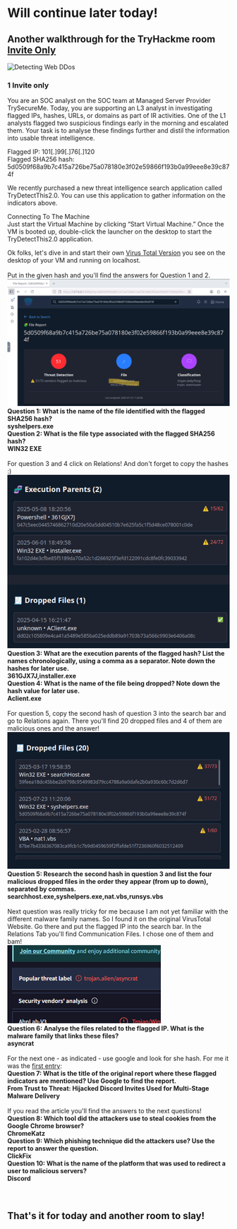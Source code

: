 # Will continue later today! <br>
## Another walkthrough for the TryHackme room [Invite Only](https://tryhackme.com/room/invite-only) <br>

 <img width="150" height="150" alt="Detecting Web DDos" src="https://tryhackme-images.s3.amazonaws.com/room-icons/5fc2847e1bbebc03aa89fbf2-1757474827465" /> <br>

 ### 1 Invite only <br>

You are an SOC analyst on the SOC team at Managed Server Provider TrySecureMe. Today, you are supporting an L3 analyst in investigating flagged IPs, hashes, URLs, or domains as part of IR activities. One of the L1 analysts flagged two suspicious findings early in the morning and escalated them. Your task is to analyse these findings further and distil the information into usable threat intelligence. <br>

Flagged IP: 101[.]99[.]76[.]120<br>
Flagged SHA256 hash: 5d0509f68a9b7c415a726be75a078180e3f02e59866f193b0a99eee8e39c874f<br>

We recently purchased a new threat intelligence search application called TryDetectThis2.0. You can use this application to gather information on the indicators above.<br>

Connecting To The Machine<br>
Just start the Virtual Machine by clicking “Start Virtual Machine.” Once the VM is booted up, double-click the launcher on the desktop to start the TryDetectThis2.0 application.<br>

Ok folks, let's dive in and start their own [Virus Total Version](https://www.virustotal.com/) you see on the desktop of your VM and running on localhost. <br>
<br>
Put in the given hash and you'll find the answers for Question 1 and 2. 
<img src="https://github.com/codingfox86/thm_InviteOnly/blob/main/q1.png" /> <br>
__Question 1: What is the name of the file identified with the flagged SHA256 hash? <br>
syshelpers.exe__ <br>
__Question 2: What is the file type associated with the flagged SHA256 hash? <br>
WIN32 EXE__ <br>
<br>
For question 3 and 4 click on Relations! And don't forget to copy the hashes :) <br>
<img src="https://github.com/codingfox86/thm_InviteOnly/blob/main/q3.png" /> <br>
__Question 3: What are the execution parents of the flagged hash? List the names chronologically, using a comma as a separator. Note down the hashes for later use.<br>
361GJX7J,installer.exe__ <br>
__Question 4: What is the name of the file being dropped? Note down the hash value for later use. <br>
Aclient.exe__ <br>
<br>
For question 5, copy the second hash of question 3 into the search bar and go to Relations again. There you'll find 20 dropped files and 4 of them are malicious ones and the answer! <br>
<img src="https://github.com/codingfox86/thm_InviteOnly/blob/main/q5.png" /> <br>
__Question 5: Research the second hash in question 3 and list the four malicious dropped files in the order they appear (from up to down), separated by commas. <br>
searchhost.exe,syshelpers.exe,nat.vbs,runsys.vbs__ <br>
<br>
Next question was really tricky for me because I am not yet familiar with the different malware family names. So I found it on the original VirusTotal Website. Go there and put the flagged IP into the search bar. In the Relations Tab you'll find Communication Files. I chose one of them and bam! <br>
<img src="https://github.com/codingfox86/thm_InviteOnly/blob/main/q6.png" /> <br>
__Question 6: Analyse the files related to the flagged IP. What is the malware family that links these files? <br>
asyncrat__ <br>
<br>
For the next one - as indicated - use google and look for she hash. For me it was the [first entry](https://research.checkpoint.com/2025/from-trust-to-threat-hijacked-discord-invites-used-for-multi-stage-malware-delivery/):<br>
__Question 7: What is the title of the original report where these flagged indicators are mentioned? Use Google to find the report.<br>
From Trust to Threat: Hijacked Discord Invites Used for Multi-Stage Malware Delivery__ <br>
<br>
If you read the article you'll find the answers to the next questions! <br>
__Question 8: Which tool did the attackers use to steal cookies from the Google Chrome browser?<br>
ChromeKatz__ <br>
__Question 9: Which phishing technique did the attackers use? Use the report to answer the question.<br>
ClickFix__ <br>
__Question 10: What is the name of the platform that was used to redirect a user to malicious servers?<br>
Discord__ <br>
<br>
<br>
## That's it for today and another room to slay! 
